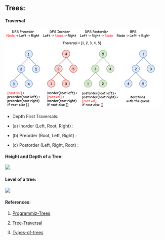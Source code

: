 ## Trees:


#### Traversal

![](images/pre-in-post.png)



- Depth First Traversals:

- (a) Inorder (Left, Root, Right) : 

- (b) Preorder (Root, Left, Right) : 

- (c) Postorder (Left, Right, Root) : 

#### Height and Depth of a Tree:

![](height-and-depth.png)

#### Level of a tree:

![](Tree_level.png)

<!-- **************************************** -->

#### References:

1. [Programmiz-Trees](https://www.programiz.com/dsa/trees)

2. [Tree-Traversal](https://www.geeksforgeeks.org/tree-traversals-inorder-preorder-and-postorder/) 

3. [Types-of-trees](https://www.educba.com/types-of-trees-in-data-structure/)